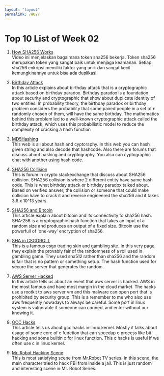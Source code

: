```yaml
---
layout: "layout"
permalink: /W02/
---
```


# Top 10 List of Week 02

1. [How SHA256 Works](https://www.youtube.com/watch?v=mbekM2ErHfM)<br>
Video ini menjelaskan bagaimana token sha256 bekerja. Token sha256 merupakan token yang sangat baik untuk menjaga keamanan. Setiap sha256 enkripsi memiliki faktor yang unik dan sangat kecil kemungkinannya untuk bisa ada duplikasi.

2. [Birthday Attack](https://www.sciencedirect.com/topics/computer-science/birthday-attack)<br>
In this article explains about birthday attack that is a cryptographic attack based on birthday paradox. Birthday paradox is a foundation about security and cryptographic that show about duplicate identity of two entities. In probability theory, the birthday paradox or birthday problem considers the probability that some paired people in a set of n randomly chosen of them, will have the same birthday. The mathematics behind this problem led to a well-known cryptographic attack called the birthday attack, which uses this probabilistic model to reduce the complexity of cracking a hash function 

3. [MD5Hashing](https://md5hashing.net/)<br>
This web is all about hash and cyptoraphy. In this web you can hash given string and also decode that hashcode. Also there are forums that discuss about hashing and cryptography. You also can cyptographic chat with another using hash code.

4. [SHA256 Collision](https://crypto.stackexchange.com/questions/47809/why-havent-any-sha-256-collisions-been-found-yet)<br>
This is forum in crypto stackexchange that discuss about SHA256 collision. SHA256 collision is where 2 different entity have same hash code. This is what birthday attack or birthday paradox talked about. Based on verified answer, the collision or someone that could make collision have to crack it and reverse engineered the sha256 and it takes 3.6 x 10^13 years.

5. [SHA256 and Bitcoin](https://www.mycryptopedia.com/sha-256-related-bitcoin/)<br>
This article explain about bitcoin and its connectivity to sha256 hash. SHA-256 is a cryptographic hash function that takes an input of a random size and produces an output of a fixed size. Bitcoin use the powerfull of 'one-way' encryption of sha256.

6. [SHA in CSGOROLL](https://www.csgoroll.com/en/info/provably-fair)<br>
This is a famous csgo trading skin and gambling site. In this very page, they explain the provably fair of the randomness of a roll used in gambling game. They used sha512 rather than sha256 and the random is fair that is no pattern or something setup. The hash function used for secure the server that generates the random.

7. [AWS Server Hacked](https://techmonitor.ai/techonology/cloud/aws-servers-hacked-rootkit-in-the-cloud)<br>
In this article tells us about an event that aws server is hacked. AWS in the most famous and have most margin in the cloud market. The hacks use a rootkit to aws server vm and this malware can open port that is prohibited by security group. This is a remember to me who also use aws frequently nowadays to always be careful. Some port in linux system is vulnerable if someone can connect and enter without our knowing it.

9. [GCC Hacks](https://developer.ibm.com/tutorials/l-gcc-hacks/)<br>
This article tells us about gcc hacks in linux kernel. Mostly it talks about usage of some core of c function that can speedup c process like bit hacking and some builtin c for linux function. This c hacks is useful if we often use c in linux kernel.

10. [Mr. Robot Hacking Scene](https://www.youtube.com/watch?v=GyWeWicgqCc)<br>
This is most satisfying scene from Mr.Robot TV series. In this scene, the main character tried to hack FBI from inside a jail. This is just random and interesting scene in Mr. Robot Series.

